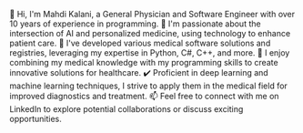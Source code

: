👋 Hi, I'm Mahdi Kalani, a General Physician and Software Engineer with over 10 years of experience in programming.
👀 I'm passionate about the intersection of AI and personalized medicine, using technology to enhance patient care.
🌱 I've developed various medical software solutions and registries, leveraging my expertise in Python, C#, C++, and more.
💞️ I enjoy combining my medical knowledge with my programming skills to create innovative solutions for healthcare.
✔️ Proficient in deep learning and machine learning techniques, I strive to apply them in the medical field for improved diagnostics and treatment.
📫 Feel free to connect with me on LinkedIn to explore potential collaborations or discuss exciting opportunities.
